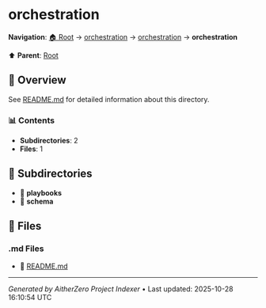 # orchestration

**Navigation**: [🏠 Root](../index.md) → [orchestration](index.md) → [orchestration](index.md) → **orchestration**

⬆️ **Parent**: [Root](../index.md)

## 📖 Overview

See [README.md](./README.md) for detailed information about this directory.

### 📊 Contents

- **Subdirectories**: 2
- **Files**: 1

## 📁 Subdirectories

- 📂 **playbooks**
- 📂 **schema**

## 📄 Files

### .md Files

- 📝 [README.md](./README.md)

---

*Generated by AitherZero Project Indexer* • Last updated: 2025-10-28 16:10:54 UTC

